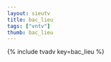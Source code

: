 ```yaml
--- 
layout: sieutv
title: bac_lieu
tags: ["vntv"]
thumb: bac_lieu
---
```

{% include tvadv key=bac_lieu %}

